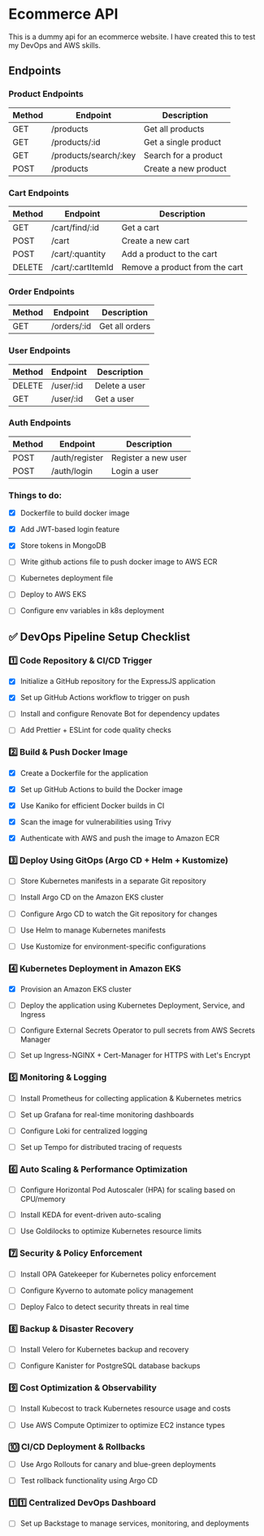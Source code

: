 # Ecommerce API

This is a dummy api for an ecommerce website. I have created this to test my DevOps and AWS skills.

## Endpoints

### Product Endpoints

| Method | Endpoint | Description |
| --- | --- | --- |
| GET | /products | Get all products |
| GET | /products/:id | Get a single product |
| GET | /products/search/:key | Search for a product |
| POST | /products | Create a new product |

### Cart Endpoints

| Method | Endpoint | Description |
| --- | --- | --- |
| GET | /cart/find/:id | Get a cart |
| POST | /cart | Create a new cart |
| POST | /cart/:quantity | Add a product to the cart |
| DELETE | /cart/:cartItemId | Remove a product from the cart |

### Order Endpoints

| Method | Endpoint | Description |
| --- | --- | --- |
| GET | /orders/:id | Get all orders |

### User Endpoints

| Method | Endpoint | Description |
| --- | --- | --- |
| DELETE | /user/:id | Delete a user |
| GET | /user/:id | Get a user |

### Auth Endpoints

| Method | Endpoint | Description |
| --- | --- | --- |
| POST | /auth/register | Register a new user |
| POST | /auth/login | Login a user |




### Things to do:
- [x] Dockerfile to build docker image 
- [x] Add JWT-based login feature  
- [x] Store tokens in MongoDB  
- [ ] Write github actions file to push docker image to AWS ECR
- [ ] Kubernetes deployment file  
- [ ] Deploy to AWS EKS  
- [ ] Configure env variables in k8s deployment  


## ✅ DevOps Pipeline Setup Checklist

### 1️⃣ Code Repository & CI/CD Trigger
- [x] Initialize a GitHub repository for the ExpressJS application

- [x] Set up GitHub Actions workflow to trigger on push

- [ ] Install and configure Renovate Bot for dependency updates

- [ ] Add Prettier + ESLint for code quality checks

### 2️⃣ Build & Push Docker Image
- [x] Create a Dockerfile for the application

- [x] Set up GitHub Actions to build the Docker image

- [x] Use Kaniko for efficient Docker builds in CI

- [x] Scan the image for vulnerabilities using Trivy

- [x] Authenticate with AWS and push the image to Amazon ECR

### 3️⃣ Deploy Using GitOps (Argo CD + Helm + Kustomize)
- [ ] Store Kubernetes manifests in a separate Git repository

- [ ] Install Argo CD on the Amazon EKS cluster

- [ ] Configure Argo CD to watch the Git repository for changes

- [ ] Use Helm to manage Kubernetes manifests

- [ ] Use Kustomize for environment-specific configurations

### 4️⃣ Kubernetes Deployment in Amazon EKS
- [x] Provision an Amazon EKS cluster

- [ ] Deploy the application using Kubernetes Deployment, Service, and Ingress

- [ ] Configure External Secrets Operator to pull secrets from AWS Secrets Manager

- [ ] Set up Ingress-NGINX + Cert-Manager for HTTPS with Let's Encrypt

### 5️⃣ Monitoring & Logging
- [ ] Install Prometheus for collecting application & Kubernetes metrics

- [ ] Set up Grafana for real-time monitoring dashboards

- [ ] Configure Loki for centralized logging

- [ ] Set up Tempo for distributed tracing of requests

### 6️⃣ Auto Scaling & Performance Optimization
- [ ] Configure Horizontal Pod Autoscaler (HPA) for scaling based on CPU/memory

- [ ] Install KEDA for event-driven auto-scaling

- [ ] Use Goldilocks to optimize Kubernetes resource limits

### 7️⃣ Security & Policy Enforcement
- [ ] Install OPA Gatekeeper for Kubernetes policy enforcement

- [ ] Configure Kyverno to automate policy management

- [ ] Deploy Falco to detect security threats in real time

### 8️⃣ Backup & Disaster Recovery
- [ ] Install Velero for Kubernetes backup and recovery

- [ ] Configure Kanister for PostgreSQL database backups

### 9️⃣ Cost Optimization & Observability
- [ ] Install Kubecost to track Kubernetes resource usage and costs

- [ ] Use AWS Compute Optimizer to optimize EC2 instance types

### 🔟 CI/CD Deployment & Rollbacks
- [ ] Use Argo Rollouts for canary and blue-green deployments

- [ ] Test rollback functionality using Argo CD

### 1️⃣1️⃣ Centralized DevOps Dashboard
- [ ] Set up Backstage to manage services, monitoring, and deployments